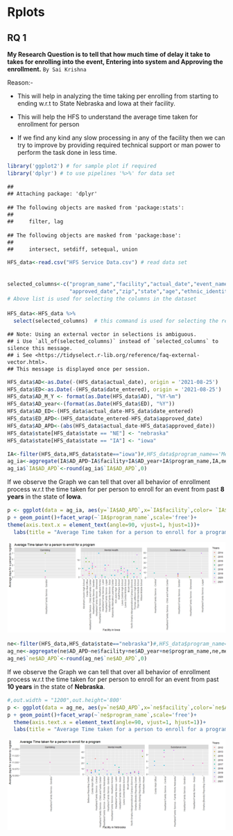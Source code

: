 Rplots
================

## RQ 1

**My Research Question is to tell that how much time of delay it take to
takes for enrolling into the event, Entering into system and Approving
the enrollment.** `By Sai Krishna`

Reason:-

-   This will help in analyzing the time taking per enrolling from
    starting to ending w.r.t to State Nebraska and Iowa at their
    facility.

-   This will help the HFS to understand the average time taken for
    enrollment for person

-   If we find any kind any slow processing in any of the facility then
    we can try to improve by providing required technical support or man
    power to perform the task done in less time.

``` r
library('ggplot2') # for sample plot if required
library('dplyr') # to use pipelines '%>%' for data set
```

    ##
    ## Attaching package: 'dplyr'

    ## The following objects are masked from 'package:stats':
    ##
    ##     filter, lag

    ## The following objects are masked from 'package:base':
    ##
    ##     intersect, setdiff, setequal, union

``` r
HFS_data<-read.csv("HFS Service Data.csv") # read data set


selected_columns<-c("program_name","facility","actual_date","event_name","date_entered",   
                    "approved_date","zip","state","age","ethnic_identity")
# Above list is used for selecting the columns in the dataset

HFS_data<-HFS_data %>%
  select(selected_columns)  # this command is used for selecting the required columns
```

    ## Note: Using an external vector in selections is ambiguous.
    ## i Use `all_of(selected_columns)` instead of `selected_columns` to silence this message.
    ## i See <https://tidyselect.r-lib.org/reference/faq-external-vector.html>.
    ## This message is displayed once per session.

``` r
HFS_data$AD<-as.Date(-(HFS_data$actual_date), origin = '2021-08-25')
HFS_data$ED<-as.Date(-(HFS_data$date_entered), origin = '2021-08-25')
HFS_data$AD_M_Y <- format(as.Date(HFS_data$AD), "%Y-%m")
HFS_data$AD_year<-(format(as.Date(HFS_data$ED), "%Y"))
HFS_data$AD_ED<-(HFS_data$actual_date-HFS_data$date_entered)
HFS_data$ED_APD<-(HFS_data$date_entered-HFS_data$approved_date)
HFS_data$AD_APD<-(abs(HFS_data$actual_date-HFS_data$approved_date))
HFS_data$state[HFS_data$state == "NE"] <- "nebraska"
HFS_data$state[HFS_data$state == "IA"] <- "iowa"
```

``` r
IA<-filter(HFS_data,HFS_data$state=="iowa")#,HFS_data$program_name=='Mental Health')
ag_ia<-aggregate(IA$AD_APD~IA$facility+IA$AD_year+IA$program_name,IA,mean)
ag_ia$`IA$AD_APD`<-round(ag_ia$`IA$AD_APD`,0)
```

If we observe the Graph we can tell that over all behavior of enrollment
process w.r.t the time taken for per person to enroll for an event from
past **8 years** in the state of **Iowa**.

``` r
p <- ggplot(data = ag_ia, aes(y=`IA$AD_APD`,x=`IA$facility`,color= `IA$AD_year` ))
p + geom_point()+facet_wrap(~`IA$program_name`,scale='free')+
theme(axis.text.x = element_text(angle=90, vjust=1, hjust=1))+
  labs(title = "Average Time taken for a person to enroll for a program") +ylab('Average days for a person to register')+xlab('Facility in Iowa')+ labs(colour = "Years")
```

![](https://github.com/saikrishnags05/Project-for-Data-to-Decisions/blob/master/RPlots/Rplots_files/figure-gfm/Sai_Krishna_IA.jpeg)<!-- -->

``` r
ne<-filter(HFS_data,HFS_data$state=="nebraska")#,HFS_data$program_name=='Mental Health')
ag_ne<-aggregate(ne$AD_APD~ne$facility+ne$AD_year+ne$program_name,ne,mean)
ag_ne$`ne$AD_APD`<-round(ag_ne$`ne$AD_APD`,0)
```

If we observe the Graph we can tell that over all behavior of enrollment
process w.r.t the time taken for per person to enroll for an event from
past **10 years** in the state of **Nebraska**.

``` r
#,out.width = "1200",out.height='800'
p <- ggplot(data = ag_ne, aes(y=`ne$AD_APD`,x=`ne$facility`,color=`ne$AD_year` ))
p + geom_point()+facet_wrap(~`ne$program_name`,scale='free')+
  theme(axis.text.x = element_text(angle=90, vjust=1, hjust=1))+
  labs(title = "Average Time taken for a person to enroll for a program") +ylab('Average days for a person to register')+xlab('Facility in Nebraska')+ labs(colour = "Years")
```

![](https://github.com/saikrishnags05/Project-for-Data-to-Decisions/blob/master/RPlots/Rplots_files/figure-gfm/Sai_Krishna_NE.jpeg)<!-- -->
